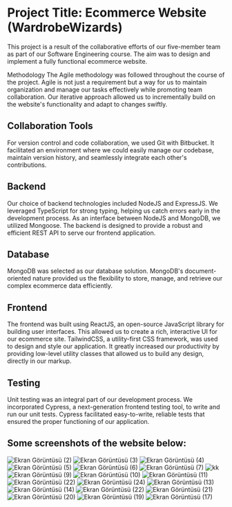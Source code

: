 # Project Title: Ecommerce Website (WardrobeWizards)
This project is a result of the collaborative efforts of our five-member team as part of our Software Engineering course. The aim was to design and implement a fully functional ecommerce website.

Methodology
The Agile methodology was followed throughout the course of the project. Agile is not just a requirement but a way for us to maintain organization and manage our tasks effectively while promoting team collaboration. Our iterative approach allowed us to incrementally build on the website's functionality and adapt to changes swiftly.

## Collaboration Tools
For version control and code collaboration, we used Git with Bitbucket. It facilitated an environment where we could easily manage our codebase, maintain version history, and seamlessly integrate each other's contributions.

## Backend
Our choice of backend technologies included NodeJS and ExpressJS. We leveraged TypeScript for strong typing, helping us catch errors early in the development process. As an interface between NodeJS and MongoDB, we utilized Mongoose. The backend is designed to provide a robust and efficient REST API to serve our frontend application.

## Database
MongoDB was selected as our database solution. MongoDB's document-oriented nature provided us the flexibility to store, manage, and retrieve our complex ecommerce data efficiently.

## Frontend
The frontend was built using ReactJS, an open-source JavaScript library for building user interfaces. This allowed us to create a rich, interactive UI for our ecommerce site. TailwindCSS, a utility-first CSS framework, was used to design and style our application. It greatly increased our productivity by providing low-level utility classes that allowed us to build any design, directly in our markup.

## Testing
Unit testing was an integral part of our development process. We incorporated Cypress, a next-generation frontend testing tool, to write and run our unit tests. Cypress facilitated easy-to-write, reliable tests that ensured the proper functioning of our application.

## Some screenshots of the website below:

![Ekran Görüntüsü (2)](https://github.com/hasanberkay4/WardrobeWizards-CS308/assets/67153015/6b0c42a8-a869-497e-89d1-0be126de53cd)
![Ekran Görüntüsü (3)](https://github.com/hasanberkay4/WardrobeWizards-CS308/assets/67153015/b362c13f-c0bd-4772-a15b-5d4a274d00b5)
![Ekran Görüntüsü (4)](https://github.com/hasanberkay4/WardrobeWizards-CS308/assets/67153015/b29231b4-e2d0-484c-9914-62b5d7523dfd)
![Ekran Görüntüsü (5)](https://github.com/hasanberkay4/WardrobeWizards-CS308/assets/67153015/6219f59d-3ef3-4ded-b860-b9c17d7c9748)
![Ekran Görüntüsü (6)](https://github.com/hasanberkay4/WardrobeWizards-CS308/assets/67153015/55a14808-3559-42c2-8098-3e1768a77d2c)
![Ekran Görüntüsü (7)](https://github.com/hasanberkay4/WardrobeWizards-CS308/assets/67153015/a952d6fc-f76c-4b4a-90f6-40f3c323e419)
![kk](https://github.com/hasanberkay4/WardrobeWizards-CS308/assets/67153015/af518071-a104-47f4-8f01-82c724e1fa44)
![Ekran Görüntüsü (9)](https://github.com/hasanberkay4/WardrobeWizards-CS308/assets/67153015/d1ac7d46-9d63-45e7-b598-7fb3e2d2a31b)
![Ekran Görüntüsü (10)](https://github.com/hasanberkay4/WardrobeWizards-CS308/assets/67153015/0a58b3ea-7d28-4b1c-b074-9638451dd202)
![Ekran Görüntüsü (11)](https://github.com/hasanberkay4/WardrobeWizards-CS308/assets/67153015/8377962c-185f-4829-a391-dca146d51804)
![Ekran Görüntüsü (22)](https://github.com/hasanberkay4/WardrobeWizards-CS308/assets/67153015/0b3d944b-86c5-44e8-a413-f05d0a73440c)
![Ekran Görüntüsü (24)](https://github.com/hasanberkay4/WardrobeWizards-CS308/assets/67153015/a54cf9bd-2cd0-4756-8d36-a8c380eccb08)
![Ekran Görüntüsü (13)](https://github.com/hasanberkay4/WardrobeWizards-CS308/assets/67153015/82b94227-dd85-4cc9-b489-b3ee9363bef4)
![Ekran Görüntüsü (14)](https://github.com/hasanberkay4/WardrobeWizards-CS308/assets/67153015/e9f869e0-ffb0-47f2-a3df-0544a2e895ec)
![Ekran Görüntüsü (22)](https://github.com/hasanberkay4/WardrobeWizards-CS308/assets/67153015/012e9d80-058b-47d0-b796-c6267ecee828)
![Ekran Görüntüsü (21)](https://github.com/hasanberkay4/WardrobeWizards-CS308/assets/67153015/9c61cc64-317a-4353-a372-e4d459c4937a)
![Ekran Görüntüsü (20)](https://github.com/hasanberkay4/WardrobeWizards-CS308/assets/67153015/73d18d28-e385-4a7c-b950-b6c17f5382da)
![Ekran Görüntüsü (19)](https://github.com/hasanberkay4/WardrobeWizards-CS308/assets/67153015/22f44913-40bd-4ecc-8871-9e5a095cb365)
![Ekran Görüntüsü (17)](https://github.com/hasanberkay4/WardrobeWizards-CS308/assets/67153015/f70e06a2-96c4-4854-bc94-0c9582418786)
